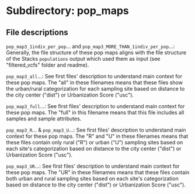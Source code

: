 # Subdirectory: pop_maps

## File descriptions

`pop_map3_1indiv_per_pop`... and `pop_map3_MORE_THAN_1indiv_per_pop`...: Generally, the file structure of these pop maps aligns with the file structure of the Stacks `populations` output which used them as input (see "filtered_vcfs" folder and readme).

`pop_map3_all`...: See first files' description to understand main context for these pop maps. The "all" in these filenames means that these files show the urban/rural categorization for each sampling site based on distance to the city center ("dist") or Urbanization Score ("usc").

`pop_map3_full`...: See first files' description to understand main context for these pop maps. The "full" in this filename means that this file includes all samples and sample attributes.

`pop_map3_R`... & `pop_map3_U`...: See first files' description to understand main context for these pop maps. The "R" and "U" in these filenames means that these files contain only rural ("R") or urban ("U") sampling sites based on each site's categorization based on distance to the city center ("dist") or Urbanization Score ("usc").

`pop_map3_UR`...: See first files' description to understand main context for these pop maps. The "UR" in these filenames means that these files contain both urban and rural sampling sites based on each site's categorization based on distance to the city center ("dist") or Urbanization Score ("usc").
